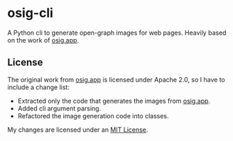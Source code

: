 # osig-cli

A Python cli to generate open-graph images for web pages. Heavily based on the work of [osig.app](https://osig.app).

## License

The original work from [osig.app](https://osig.app) is licensed under Apache 2.0, so I have to include a change list:

- Extracted only the code that generates the images from [osig.app](https://osig.app).
- Added cli argument parsing.
- Refactored the image generation code into classes.

My changes are licensed under an [MIT License](./LICENSE).
